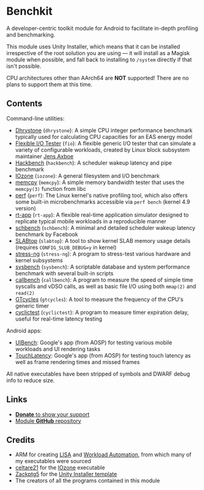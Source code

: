 # Benchkit

A developer-centric toolkit module for Android to facilitate in-depth profiling and
benchmarking.

This module uses Unity Installer, which means that it can be installed irrespective of
the root solution you are using — it will install as a Magisk module when possible, and
fall back to installing to `/system` directly if that isn't possible.

CPU architectures other than AArch64 are **NOT** supported! There are no plans to
support them at this time.

## Contents

Command-line utilities:

- [Dhrystone](https://github.com/ARM-software/workload-automation/blob/e387e3d9b79e936b50e5985c369aad1654cc9c06/wa/workloads/dhrystone/src/dhrystone.c) (`dhrystone`): A simple CPU integer performance benchmark typically used for calculating CPU capacities for an EAS energy model
- [Flexible I/O Tester](https://github.com/axboe/fio/tree/4e8c82b4e9804c52bf2c78327cc5bfca9d8aedfc) (`fio`): A flexible generic I/O tester that can simulate a variety of configurable workloads, created by Linux block subsystem maintainer [Jens Axboe](https://github.com/axboe)
- [Hackbench](https://git.kernel.org/pub/scm/utils/rt-tests/rt-tests.git/tree/src/hackbench/hackbench.c?h=stable/devel/v1.0.1&id=34caa080e0472cf480f2e90538aaf300f9ae487b) (`hackbench`): A scheduler wakeup latency and pipe benchmark
- [IOzone](http://www.iozone.org/) (`iozone`): A general filesystem and I/O benchmark
- [memcpy](https://github.com/ARM-software/workload-automation/blob/e387e3d9b79e936b50e5985c369aad1654cc9c06/wa/workloads/memcpy/src/memcopy.c) (`memcpy`): A simple memory bandwidth tester that uses the `memcpy(3)` function from libc
- [perf](https://github.com/kdrag0n/proton_bluecross/tree/a9c87582ba82f2ec3889a975bd5e827d846676cd/tools/perf) (`perf`): The Linux kernel's native profiling tool, which also offers some built-in microbenchmarks accessible via `perf bench` (kernel 4.9 version)
- [rt-app](https://github.com/scheduler-tools/rt-app) (`rt-app`): A flexible real-time application simulator designed to replicate typical mobile workloads in a reproducible manner
- [schbench](https://github.com/kdrag0n/schbench/blob/8d075b39d6a4cbb362b24912eddcdd362bf09649/schbench.c) (`schbench`): A minimal and detailed scheduler wakeup latency benchmark by Facebook
- [SLABtop](https://gitlab.com/procps-ng/procps/blob/2e7f38707a1fa5949ccf3655fa33a90c8b8a2ffc/slabtop.c) (`slabtop`): A tool to show kernel SLAB memory usage details (requires `CONFIG_SLUB_DEBUG=y` in kernel)
- [stress-ng](https://kernel.ubuntu.com/git/cking/stress-ng.git/) (`stress-ng`): A program to stress-test various hardware and kernel subsystems
- [sysbench](https://github.com/akopytov/sysbench) (`sysbench`): A scriptable database and system performance benchmark with several built-in scripts
- [callbench](https://github.com/kdrag0n/callbench) (`callbench`): A program to measure the speed of simple time syscalls and vDSO calls, as well as basic file I/O using both `mmap(2)` and `read(2)`
- [GTcycles](https://github.com/kdrag0n/gtcycles) (`gtcycles`): A tool to measure the frequency of the CPU's generic timer
- [cyclictest](https://git.kernel.org/pub/scm/utils/rt-tests/rt-tests.git/tree/src/cyclictest/cyclictest.c?h=stable/devel/v1.0.1) (`cyclictest`): A program to measure timer expiration delay, useful for real-time latency testing

Android apps:

- [UIBench](https://android.googlesource.com/platform/frameworks/base/+/refs/tags/android-9.0.0_r47/tests/TouchLatency/): Google's app (from AOSP) for testing various mobile workloads and UI rendering tasks
- [TouchLatency](https://android.googlesource.com/platform/frameworks/base/+/refs/tags/android-9.0.0_r47/tests/UiBench/): Google's app (from AOSP) for testing touch latency as well as frame rendering times and missed frames

All native executables have been stripped of symbols and DWARF debug info to reduce size.

## Links

- [**Donate** to show your support](https://paypal.me/dragon5232)
- [Module **GitHub** repository](https://github.com/kdrag0n/benchkit)

## Credits

- ARM for creating [LISA](https://github.com/ARM-software/lisa) and [Workload Automation](https://github.com/ARM-software/workload-automation), from which many of my executables were sourced
- [celtare21](https://github.com/celtare21) for the [IOzone](http://www.iozone.org/) executable
- [Zackptg5](https://github.com/Zackptg5) for the [Unity Installer template](https://github.com/Zackptg5/Unity)
- The creators of all the programs contained in this module

